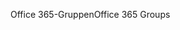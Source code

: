 <span data-ttu-id="678e2-101">Office 365-Gruppen</span><span class="sxs-lookup"><span data-stu-id="678e2-101">Office 365 Groups</span></span>